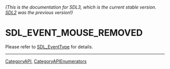 ###### (This is the documentation for SDL3, which is the current stable version. [SDL2](https://wiki.libsdl.org/SDL2/) was the previous version!)
# SDL_EVENT_MOUSE_REMOVED

Please refer to [SDL_EventType](SDL_EventType) for details.

----
[CategoryAPI](CategoryAPI), [CategoryAPIEnumerators](CategoryAPIEnumerators)

